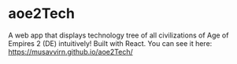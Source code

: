 # aoe2Tech
A web app that displays technology tree of all civilizations of Age of Empires 2 (DE) intuitively! Built with React. You can see it here: https://musavvirn.github.io/aoe2Tech/

